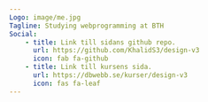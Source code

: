 ```yaml
---
Logo: image/me.jpg
Tagline: Studying webprogramming at BTH
Social:
    - title: Link till sidans github repo.
      url: https://github.com/KhalidS3/design-v3
      icon: fab fa-github
    - title: Link till kursens sida.
      url: https://dbwebb.se/kurser/design-v3
      icon: fas fa-leaf
---
```


